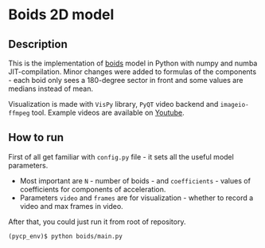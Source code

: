 # Boids 2D model

## Description
This is the implementation of [boids](https://www.red3d.com/cwr/boids/) model in Python with numpy and numba JIT-compilation. Minor changes were added to formulas of the components - each boid only sees a 180-degree sector in front and some values are medians instead of mean.

Visualization is made with `VisPy` library, `PyQT` video backend and `imageio-ffmpeg` tool.
Example videos are available on [Youtube](https://youtu.be/28eeQrRkj7o).

## How to run
First of all get familiar with `config.py` file - it sets all the useful model parameters.
- Most important are `N` - number of boids - and `coefficients` - values of coefficients for components of acceleration.
- Parameters `video` and `frames` are for visualization - whether to record a video and max frames in video.

After that, you could just run it from root of repository.
```(bash)
(pycp_env)$ python boids/main.py
```

## 